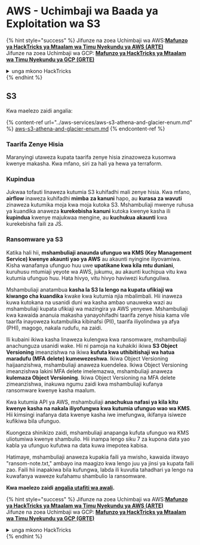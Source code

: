 # AWS - Uchimbaji wa Baada ya Exploitation wa S3

{% hint style="success" %}
Jifunze na zoea Uchimbaji wa AWS:<img src="/.gitbook/assets/image.png" alt="" data-size="line">[**Mafunzo ya HackTricks ya Mtaalam wa Timu Nyekundu ya AWS (ARTE)**](https://training.hacktricks.xyz/courses/arte)<img src="/.gitbook/assets/image.png" alt="" data-size="line">\
Jifunze na zoea Uchimbaji wa GCP: <img src="/.gitbook/assets/image (2).png" alt="" data-size="line">[**Mafunzo ya HackTricks ya Mtaalam wa Timu Nyekundu ya GCP (GRTE)**<img src="/.gitbook/assets/image (2).png" alt="" data-size="line">](https://training.hacktricks.xyz/courses/grte)

<details>

<summary>unga mkono HackTricks</summary>

* Angalia [**mpango wa michango**](https://github.com/sponsors/carlospolop)!
* **Jiunge na** 💬 [**kikundi cha Discord**](https://discord.gg/hRep4RUj7f) au [**kikundi cha telegram**](https://t.me/peass) au **tufuate** kwenye **Twitter** 🐦 [**@hacktricks\_live**](https://twitter.com/hacktricks\_live)**.**
* **Shiriki mbinu za uchimbaji kwa kuwasilisha PRs kwa** [**HackTricks**](https://github.com/carlospolop/hacktricks) na [**HackTricks Cloud**](https://github.com/carlospolop/hacktricks-cloud) repos za github.

</details>
{% endhint %}

## S3

Kwa maelezo zaidi angalia:

{% content-ref url="../aws-services/aws-s3-athena-and-glacier-enum.md" %}
[aws-s3-athena-and-glacier-enum.md](../aws-services/aws-s3-athena-and-glacier-enum.md)
{% endcontent-ref %}

### Taarifa Zenye Hisia

Maranyingi utaweza kupata taarifa zenye hisia zinazoweza kusomwa kwenye makasha. Kwa mfano, siri za hali ya hewa ya terraform.

### Kupindua

Jukwaa tofauti linaweza kutumia S3 kuhifadhi mali zenye hisia. Kwa mfano, **airflow** inaweza kuhifadhi **mimba** **za kanuni** hapo, au **kurasa za wavuti** zinaweza kutumika moja kwa moja kutoka S3. Mshambuliaji mwenye ruhusa ya kuandika anaweza **kurekebisha kanuni** kutoka kwenye kasha ili **kupindua** kwenye majukwaa mengine, au **kuchukua akaunti** kwa kurekebisha faili za JS.

### Ransomware ya S3

Katika hali hii, **mshambuliaji anaunda ufunguo wa KMS (Key Management Service) kwenye akaunti yao ya AWS** au akaunti nyingine iliyovamiwa. Kisha wanafanya ufunguo huu uwe **upatikane kwa kila mtu duniani**, kuruhusu mtumiaji yeyote wa AWS, jukumu, au akaunti kuchipua vitu kwa kutumia ufunguo huu. Hata hivyo, vitu hivyo haviwezi kufunguliwa.

Mshambuliaji anatambua **kasha la S3 la lengo na kupata ufikiaji wa kiwango cha kuandika** kwake kwa kutumia njia mbalimbali. Hii inaweza kuwa kutokana na usanidi duni wa kasha ambao unauweka wazi au mshambuliaji kupata ufikiaji wa mazingira ya AWS yenyewe. Mshambuliaji kwa kawaida ananuia makasha yanayohifadhi taarifa zenye hisia kama vile taarifa inayoweza kutambulika kibinafsi (PII), taarifa iliyolindwa ya afya (PHI), magogo, nakala rudufu, na zaidi.

Ili kubaini ikiwa kasha linaweza kulengwa kwa ransomware, mshambuliaji anachunguza usanidi wake. Hii ni pamoja na kuhakiki ikiwa **S3 Object Versioning** imeanzishwa na ikiwa **kufuta kwa uthibitishaji wa hatua maradufu (MFA delete) kumewezeshwa**. Ikiwa Object Versioning haijaanzishwa, mshambuliaji anaweza kuendelea. Ikiwa Object Versioning imeanzishwa lakini MFA delete imelemazwa, mshambuliaji anaweza **kulemaza Object Versioning**. Ikiwa Object Versioning na MFA delete zimeanzishwa, inakuwa ngumu zaidi kwa mshambuliaji kufanya ransomware kwenye kasha maalum.

Kwa kutumia API ya AWS, mshambuliaji **anachukua nafasi ya kila kitu kwenye kasha na nakala iliyofungwa kwa kutumia ufunguo wao wa KMS**. Hii kimsingi inafanya data kwenye kasha iwe imefungwa, ikifanya isiweze kufikiwa bila ufunguo.

Kuongeza shinikizo zaidi, mshambuliaji anapanga kufuta ufunguo wa KMS uliotumiwa kwenye shambulio. Hii inampa lengo siku 7 za kupona data yao kabla ya ufunguo kufutwa na data kuwa imepotea kabisa.

Hatimaye, mshambuliaji anaweza kupakia faili ya mwisho, kawaida iitwayo "ransom-note.txt," ambayo ina maagizo kwa lengo juu ya jinsi ya kupata faili zao. Faili hii inapakiwa bila kufungwa, labda ili kuvutia tahadhari ya lengo na kuwafanya waweze kufahamu shambulio la ransomware.

**Kwa maelezo zaidi** [**angalia utafiti wa awali**](https://rhinosecuritylabs.com/aws/s3-ransomware-part-1-attack-vector/)**.**

{% hint style="success" %}
Jifunze na zoea Uchimbaji wa AWS:<img src="/.gitbook/assets/image.png" alt="" data-size="line">[**Mafunzo ya HackTricks ya Mtaalam wa Timu Nyekundu ya AWS (ARTE)**](https://training.hacktricks.xyz/courses/arte)<img src="/.gitbook/assets/image.png" alt="" data-size="line">\
Jifunze na zoea Uchimbaji wa GCP: <img src="/.gitbook/assets/image (2).png" alt="" data-size="line">[**Mafunzo ya HackTricks ya Mtaalam wa Timu Nyekundu ya GCP (GRTE)**<img src="/.gitbook/assets/image (2).png" alt="" data-size="line">](https://training.hacktricks.xyz/courses/grte)

<details>

<summary>unga mkono HackTricks</summary>

* Angalia [**mpango wa michango**](https://github.com/sponsors/carlospolop)!
* **Jiunge na** 💬 [**kikundi cha Discord**](https://discord.gg/hRep4RUj7f) au [**kikundi cha telegram**](https://t.me/peass) au **tufuate** kwenye **Twitter** 🐦 [**@hacktricks\_live**](https://twitter.com/hacktricks\_live)**.**
* **Shiriki mbinu za uchimbaji kwa kuwasilisha PRs kwa** [**HackTricks**](https://github.com/carlospolop/hacktricks) na [**HackTricks Cloud**](https://github.com/carlospolop/hacktricks-cloud) repos za github.

</details>
{% endhint %}

